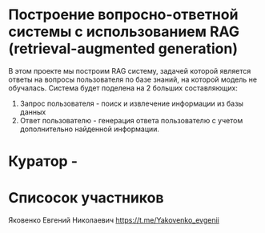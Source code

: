 # Построение вопросно-ответной системы с использованием RAG (retrieval-augmented generation)
В этом проекте мы построим RAG систему, задачей которой является ответы на вопросы пользователя по базе знаний, на которой модель не обучалась. 
Система будет поделена на 2 больших составляющих:
1. Запрос пользователя - поиск и извлечение информации из базы данных
2. Ответ пользователю - генерация ответа пользователю с учетом дополнительно найденной информации.

# Куратор - 

# Списосок участников
Яковенко Евгений Николаевич https://t.me/Yakovenko_evgenii
